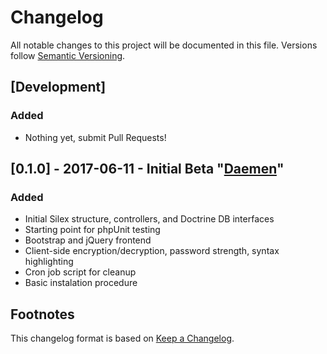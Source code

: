 # Changelog
All notable changes to this project will be documented in this file. Versions follow [Semantic Versioning](http://semver.org/).

## [Development]
### Added
- Nothing yet, submit Pull Requests!

## [0.1.0] - 2017-06-11 - Initial Beta "[Daemen](https://en.wikipedia.org/wiki/Joan_Daemen)"
### Added
- Initial Silex structure, controllers, and Doctrine DB interfaces
- Starting point for phpUnit testing
- Bootstrap and jQuery frontend
- Client-side encryption/decryption, password strength, syntax highlighting
- Cron job script for cleanup
- Basic instalation procedure

## Footnotes
This changelog format is based on [Keep a Changelog](http://keepachangelog.com/).
